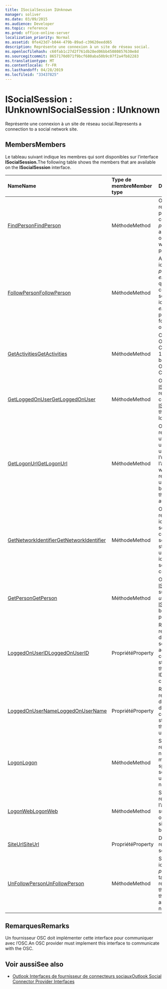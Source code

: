 ```yaml
---
title: ISocialSession IUnknown
manager: soliver
ms.date: 03/09/2015
ms.audience: Developer
ms.topic: reference
ms.prod: office-online-server
localization_priority: Normal
ms.assetid: 0fe423d7-b044-479b-89ad-c39620eedd65
description: Représente une connexion à un site de réseau social.
ms.openlocfilehash: c60fab1c27d2f761db28ed06bb45080857630e8d
ms.sourcegitcommit: 8657170d071f9bcf680aba50b9c07f2a4fb82283
ms.translationtype: MT
ms.contentlocale: fr-FR
ms.lasthandoff: 04/28/2019
ms.locfileid: "33437825"
---
```

# <a name="isocialsession--iunknown"></a><span data-ttu-id="72ce6-103">ISocialSession : IUnknown</span><span class="sxs-lookup"><span data-stu-id="72ce6-103">ISocialSession : IUnknown</span></span>

<span data-ttu-id="72ce6-104">Représente une connexion à un site de réseau social.</span><span class="sxs-lookup"><span data-stu-id="72ce6-104">Represents a connection to a social network site.</span></span>
  
## <a name="members"></a><span data-ttu-id="72ce6-105">Members</span><span class="sxs-lookup"><span data-stu-id="72ce6-105">Members</span></span>

<span data-ttu-id="72ce6-106">Le tableau suivant indique les membres qui sont disponibles sur l’interface **ISocialSession.**</span><span class="sxs-lookup"><span data-stu-id="72ce6-106">The following table shows the members that are available on the **ISocialSession** interface.</span></span> 
  
|<span data-ttu-id="72ce6-107">**Name**</span><span class="sxs-lookup"><span data-stu-id="72ce6-107">**Name**</span></span>|<span data-ttu-id="72ce6-108">**Type de membre**</span><span class="sxs-lookup"><span data-stu-id="72ce6-108">**Member type**</span></span>|<span data-ttu-id="72ce6-109">**Description**</span><span class="sxs-lookup"><span data-stu-id="72ce6-109">**Description**</span></span>|
|:-----|:-----|:-----|
|[<span data-ttu-id="72ce6-110">FindPerson</span><span class="sxs-lookup"><span data-stu-id="72ce6-110">FindPerson</span></span>](isocialsession-findperson.md) <br/> |<span data-ttu-id="72ce6-111">Méthode</span><span class="sxs-lookup"><span data-stu-id="72ce6-111">Method</span></span>  <br/> |<span data-ttu-id="72ce6-112">Obtient une chaîne qui représente une ou plusieurs personnes qui correspondent au _paramètre userID._</span><span class="sxs-lookup"><span data-stu-id="72ce6-112">Gets a string that represents one or more persons who match the  _userID_ parameter.</span></span>  <br/> |
|[<span data-ttu-id="72ce6-113">FollowPerson</span><span class="sxs-lookup"><span data-stu-id="72ce6-113">FollowPerson</span></span>](isocialsession-followperson.md) <br/> |<span data-ttu-id="72ce6-114">Méthode</span><span class="sxs-lookup"><span data-stu-id="72ce6-114">Method</span></span>  <br/> |<span data-ttu-id="72ce6-115">Ajoute la personne identifiée par le  _paramètre emailAddress_ en tant qu’ami de l’utilisateur connecté sur le réseau social.</span><span class="sxs-lookup"><span data-stu-id="72ce6-115">Adds the person identified by the  _emailAddress_ parameter as a friend for the logged-on user on the social network.</span></span>  <br/> |
|[<span data-ttu-id="72ce6-116">GetActivities</span><span class="sxs-lookup"><span data-stu-id="72ce6-116">GetActivities</span></span>](isocialsession-getactivities.md) <br/> |<span data-ttu-id="72ce6-117">Méthode</span><span class="sxs-lookup"><span data-stu-id="72ce6-117">Method</span></span>  <br/> |<span data-ttu-id="72ce6-118">Cette méthode a été Outlook Social Connector (OSC) 1.1.</span><span class="sxs-lookup"><span data-stu-id="72ce6-118">This method has been deprecated in Outlook Social Connector (OSC) 1.1.</span></span>  <br/> |
|[<span data-ttu-id="72ce6-119">GetLoggedOnUser</span><span class="sxs-lookup"><span data-stu-id="72ce6-119">GetLoggedOnUser</span></span>](isocialsession-getloggedonuser.md) <br/> |<span data-ttu-id="72ce6-120">Méthode</span><span class="sxs-lookup"><span data-stu-id="72ce6-120">Method</span></span>  <br/> |<span data-ttu-id="72ce6-121">Obtient une interface [ISocialProfile](isocialprofileisocialperson.md) qui représente l’utilisateur connecté.</span><span class="sxs-lookup"><span data-stu-id="72ce6-121">Gets an [ISocialProfile](isocialprofileisocialperson.md) interface that represents the logged-on user.</span></span>  <br/> |
|[<span data-ttu-id="72ce6-122">GetLogonUrl</span><span class="sxs-lookup"><span data-stu-id="72ce6-122">GetLogonUrl</span></span>](isocialsession-getlogonurl.md) <br/> |<span data-ttu-id="72ce6-123">Méthode</span><span class="sxs-lookup"><span data-stu-id="72ce6-123">Method</span></span>  <br/> |<span data-ttu-id="72ce6-124">Obtient une chaîne qui représente une URL utilisée pour présenter un formulaire basé sur un navigateur à l’utilisateur pendant l’authentification web.</span><span class="sxs-lookup"><span data-stu-id="72ce6-124">Gets a string that represents a URL that is used for presenting a browser-based form to the user during web authentication.</span></span>  <br/> |
|[<span data-ttu-id="72ce6-125">GetNetworkIdentifier</span><span class="sxs-lookup"><span data-stu-id="72ce6-125">GetNetworkIdentifier</span></span>](isocialsession-getnetworkidentifier.md) <br/> |<span data-ttu-id="72ce6-126">Méthode</span><span class="sxs-lookup"><span data-stu-id="72ce6-126">Method</span></span>  <br/> |<span data-ttu-id="72ce6-127">Obtient une chaîne qui représente un identificateur de réseau social unique pour une connexion de réseau social donnée.</span><span class="sxs-lookup"><span data-stu-id="72ce6-127">Gets a string that represents a unique social network identifier for a given social network connection.</span></span>  <br/> |
|[<span data-ttu-id="72ce6-128">GetPerson</span><span class="sxs-lookup"><span data-stu-id="72ce6-128">GetPerson</span></span>](isocialsession-getperson.md) <br/> |<span data-ttu-id="72ce6-129">Méthode</span><span class="sxs-lookup"><span data-stu-id="72ce6-129">Method</span></span>  <br/> |<span data-ttu-id="72ce6-130">Obtient une interface [ISocialPerson](isocialpersoniunknown.md) basée sur le _paramètre userID._</span><span class="sxs-lookup"><span data-stu-id="72ce6-130">Gets an [ISocialPerson](isocialpersoniunknown.md) interface based on the  _userID_ parameter.</span></span>  <br/> |
|[<span data-ttu-id="72ce6-131">LoggedOnUserID</span><span class="sxs-lookup"><span data-stu-id="72ce6-131">LoggedOnUserID</span></span>](isocialsession-loggedonuserid.md) <br/> |<span data-ttu-id="72ce6-132">Propriété</span><span class="sxs-lookup"><span data-stu-id="72ce6-132">Property</span></span>  <br/> |<span data-ttu-id="72ce6-133">Renvoie une chaîne qui représente l’ID d’utilisateur du réseau social de l’utilisateur actuellement connecté.</span><span class="sxs-lookup"><span data-stu-id="72ce6-133">Returns a string that represents the social network user ID of the user who is currently logged on.</span></span>  <br/> |
|[<span data-ttu-id="72ce6-134">LoggedOnUserName</span><span class="sxs-lookup"><span data-stu-id="72ce6-134">LoggedOnUserName</span></span>](isocialsession-loggedonusername.md) <br/> |<span data-ttu-id="72ce6-135">Propriété</span><span class="sxs-lookup"><span data-stu-id="72ce6-135">Property</span></span>  <br/> |<span data-ttu-id="72ce6-136">Renvoie une chaîne qui représente le nom d’utilisateur utilisé lors de la connexion.</span><span class="sxs-lookup"><span data-stu-id="72ce6-136">Returns a string that represents the user name that is used when logging on.</span></span>  <br/> |
|[<span data-ttu-id="72ce6-137">Logon</span><span class="sxs-lookup"><span data-stu-id="72ce6-137">Logon</span></span>](isocialsession-logon.md) <br/> |<span data-ttu-id="72ce6-138">Méthode</span><span class="sxs-lookup"><span data-stu-id="72ce6-138">Method</span></span>  <br/> |<span data-ttu-id="72ce6-139">Se connecte au site de réseau social à l’aide du nom d’utilisateur et du mot de passe spécifiés.</span><span class="sxs-lookup"><span data-stu-id="72ce6-139">Logs on to the social network site by using the specified user name and password.</span></span>  <br/> |
|[<span data-ttu-id="72ce6-140">LogonWeb</span><span class="sxs-lookup"><span data-stu-id="72ce6-140">LogonWeb</span></span>](isocialsession-logonweb.md) <br/> |<span data-ttu-id="72ce6-141">Méthode</span><span class="sxs-lookup"><span data-stu-id="72ce6-141">Method</span></span>  <br/> |<span data-ttu-id="72ce6-142">Se connecte au site de réseau social à l’aide de l’authentification basée sur les formulaires.</span><span class="sxs-lookup"><span data-stu-id="72ce6-142">Logs on to the social network site by using forms-based authentication.</span></span>  <br/> |
|[<span data-ttu-id="72ce6-143">SiteUrl</span><span class="sxs-lookup"><span data-stu-id="72ce6-143">SiteUrl</span></span>](isocialsession-siteurl.md) <br/> |<span data-ttu-id="72ce6-144">Propriété</span><span class="sxs-lookup"><span data-stu-id="72ce6-144">Property</span></span>  <br/> |<span data-ttu-id="72ce6-145">Définit l’URL du site de réseau social.</span><span class="sxs-lookup"><span data-stu-id="72ce6-145">Sets the social network site URL.</span></span>  <br/> |
|[<span data-ttu-id="72ce6-146">UnFollowPerson</span><span class="sxs-lookup"><span data-stu-id="72ce6-146">UnFollowPerson</span></span>](isocialsession-unfollowperson.md) <br/> |<span data-ttu-id="72ce6-147">Méthode</span><span class="sxs-lookup"><span data-stu-id="72ce6-147">Method</span></span>  <br/> |<span data-ttu-id="72ce6-148">Supprime la personne identifiée par le  _paramètre userID_ en tant qu’ami sur le réseau social.</span><span class="sxs-lookup"><span data-stu-id="72ce6-148">Removes the person identified by the  _userID_ parameter as a friend on the social network.</span></span>  <br/> |
   
## <a name="remarks"></a><span data-ttu-id="72ce6-149">Remarques</span><span class="sxs-lookup"><span data-stu-id="72ce6-149">Remarks</span></span>

<span data-ttu-id="72ce6-150">Un fournisseur OSC doit implémenter cette interface pour communiquer avec l’OSC.</span><span class="sxs-lookup"><span data-stu-id="72ce6-150">An OSC provider must implement this interface to communicate with the OSC.</span></span>
  
## <a name="see-also"></a><span data-ttu-id="72ce6-151">Voir aussi</span><span class="sxs-lookup"><span data-stu-id="72ce6-151">See also</span></span>

- [<span data-ttu-id="72ce6-152">Outlook Interfaces de fournisseur de connecteurs sociaux</span><span class="sxs-lookup"><span data-stu-id="72ce6-152">Outlook Social Connector Provider Interfaces</span></span>](outlook-social-connector-provider-interfaces.md)

